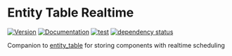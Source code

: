 # Entity Table Realtime

[![Version](https://img.shields.io/crates/v/entity_table_realtime.svg)](https://crates.io/crates/entity_table_realtime)
[![Documentation](https://docs.rs/entity_table_realtime/badge.svg)](https://docs.rs/entity_table_realtime)
[![test](https://github.com/gridbugs/entity-table-realtime/actions/workflows/test.yml/badge.svg)](https://github.com/gridbugs/entity-table-realtime/actions/workflows/test.yml)
[![dependency status](https://deps.rs/repo/github/gridbugs/entity-table-realtime/status.svg)](https://deps.rs/repo/github/gridbugs/entity-table-realtime)

Companion to [entity_table](https://crates.io/crates/entity_table) for storing components with realtime
scheduling
